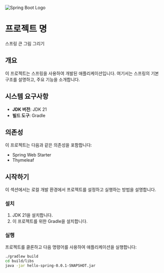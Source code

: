 ![Spring Boot Logo](https://cdn.inflearn.com/public/files/blogs/1a0fbdae-5d2d-4ef4-a5fc-49a2980d27cf/spring.png)

# 프로젝트 명

스프링 큰 그림 그리기

## 개요

이 프로젝트는 스프링을 사용하여 개발된 애플리케이션입니다. 여기서는 스프링의 기본 구조를 설명하고, 주요 기능을 소개합니다.

## 시스템 요구사항

- **JDK 버전**: JDK 21
- **빌드 도구**: Gradle

## 의존성

이 프로젝트는 다음과 같은 의존성을 포함합니다:

- Spring Web Starter
- Thymeleaf

## 시작하기

이 섹션에서는 로컬 개발 환경에서 프로젝트를 설정하고 실행하는 방법을 설명합니다.

### 설치

1. JDK 21을 설치합니다.
2. 이 프로젝트를 위한 Gradle을 설치합니다.

### 실행

프로젝트를 클론하고 다음 명령어를 사용하여 애플리케이션을 실행합니다:

```bash
./gradlew build
cd build/libs
java -jar hello-spring-0.0.1-SNAPSHOT.jar
